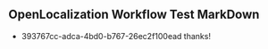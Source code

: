 ## OpenLocalization Workflow Test MarkDown
* 393767cc-adca-4bd0-b767-26ec2f100ead thanks!

<!--HONumber=Jul16_HO5-->



